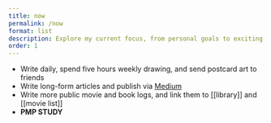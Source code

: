```yaml
---
title: now
permalink: /now
format: list
description: Explore my current focus, from personal goals to exciting projects. Inspired by <a href="https://sive.rs/nowff/">Derek Sivers's </a> Now Page idea
order: 1
---
```


- Write daily, spend five hours weekly drawing, and send postcard art to friends
- Write long-form articles and publish via [Medium](https://medium.com/@jeff-mos-def)
- Write more public movie and book logs, and link them to [[library]] and [[movie list]]
- **PMP STUDY**